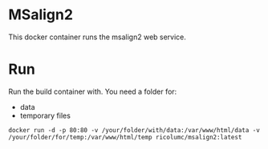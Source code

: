 # MSalign2

This docker container runs the msalign2 web service.

# Run 

Run the build container with. You need a folder for:

* data
* temporary files

```
docker run -d -p 80:80 -v /your/folder/with/data:/var/www/html/data -v /your/folder/for/temp:/var/www/html/temp ricolumc/msalign2:latest
```
